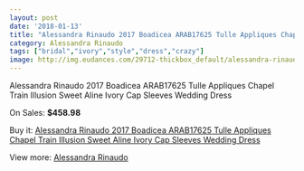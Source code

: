```yaml
---
layout: post
date: '2018-01-13'
title: "Alessandra Rinaudo 2017 Boadicea ARAB17625 Tulle Appliques Chapel Train Illusion Sweet Aline Ivory Cap Sleeves Wedding Dress"
category: Alessandra Rinaudo
tags: ["bridal","ivory","style","dress","crazy"]
image: http://img.eudances.com/29712-thickbox_default/alessandra-rinaudo-2017-boadicea-arab17625-tulle-appliques-chapel-train-illusion-sweet-aline-ivory-cap-sleeves-wedding-dress.jpg
---
```

Alessandra Rinaudo 2017 Boadicea ARAB17625 Tulle Appliques Chapel Train Illusion Sweet Aline Ivory Cap Sleeves Wedding Dress

On Sales: **$458.98**
<a href="https://www.eudances.com/en/alessandra-rinaudo/9596-alessandra-rinaudo-2017-boadicea-arab17625-tulle-appliques-chapel-train-illusion-sweet-aline-ivory-cap-sleeves-wedding-dress.html"><amp-img layout="responsive" width="600" height="600" src="//img.eudances.com/29712-thickbox_default/alessandra-rinaudo-2017-boadicea-arab17625-tulle-appliques-chapel-train-illusion-sweet-aline-ivory-cap-sleeves-wedding-dress.jpg" alt="Alessandra Rinaudo 2017 Boadicea ARAB17625 Tulle Appliques Chapel Train Illusion Sweet Aline Ivory Cap Sleeves Wedding Dress 0" /></a>
<a href="https://www.eudances.com/en/alessandra-rinaudo/9596-alessandra-rinaudo-2017-boadicea-arab17625-tulle-appliques-chapel-train-illusion-sweet-aline-ivory-cap-sleeves-wedding-dress.html"><amp-img layout="responsive" width="600" height="600" src="//img.eudances.com/29718-thickbox_default/alessandra-rinaudo-2017-boadicea-arab17625-tulle-appliques-chapel-train-illusion-sweet-aline-ivory-cap-sleeves-wedding-dress.jpg" alt="Alessandra Rinaudo 2017 Boadicea ARAB17625 Tulle Appliques Chapel Train Illusion Sweet Aline Ivory Cap Sleeves Wedding Dress 1" /></a>
<a href="https://www.eudances.com/en/alessandra-rinaudo/9596-alessandra-rinaudo-2017-boadicea-arab17625-tulle-appliques-chapel-train-illusion-sweet-aline-ivory-cap-sleeves-wedding-dress.html"><amp-img layout="responsive" width="600" height="600" src="//img.eudances.com/29717-thickbox_default/alessandra-rinaudo-2017-boadicea-arab17625-tulle-appliques-chapel-train-illusion-sweet-aline-ivory-cap-sleeves-wedding-dress.jpg" alt="Alessandra Rinaudo 2017 Boadicea ARAB17625 Tulle Appliques Chapel Train Illusion Sweet Aline Ivory Cap Sleeves Wedding Dress 2" /></a>
<a href="https://www.eudances.com/en/alessandra-rinaudo/9596-alessandra-rinaudo-2017-boadicea-arab17625-tulle-appliques-chapel-train-illusion-sweet-aline-ivory-cap-sleeves-wedding-dress.html"><amp-img layout="responsive" width="600" height="600" src="//img.eudances.com/29716-thickbox_default/alessandra-rinaudo-2017-boadicea-arab17625-tulle-appliques-chapel-train-illusion-sweet-aline-ivory-cap-sleeves-wedding-dress.jpg" alt="Alessandra Rinaudo 2017 Boadicea ARAB17625 Tulle Appliques Chapel Train Illusion Sweet Aline Ivory Cap Sleeves Wedding Dress 3" /></a>
<a href="https://www.eudances.com/en/alessandra-rinaudo/9596-alessandra-rinaudo-2017-boadicea-arab17625-tulle-appliques-chapel-train-illusion-sweet-aline-ivory-cap-sleeves-wedding-dress.html"><amp-img layout="responsive" width="600" height="600" src="//img.eudances.com/29715-thickbox_default/alessandra-rinaudo-2017-boadicea-arab17625-tulle-appliques-chapel-train-illusion-sweet-aline-ivory-cap-sleeves-wedding-dress.jpg" alt="Alessandra Rinaudo 2017 Boadicea ARAB17625 Tulle Appliques Chapel Train Illusion Sweet Aline Ivory Cap Sleeves Wedding Dress 4" /></a>
<a href="https://www.eudances.com/en/alessandra-rinaudo/9596-alessandra-rinaudo-2017-boadicea-arab17625-tulle-appliques-chapel-train-illusion-sweet-aline-ivory-cap-sleeves-wedding-dress.html"><amp-img layout="responsive" width="600" height="600" src="//img.eudances.com/29714-thickbox_default/alessandra-rinaudo-2017-boadicea-arab17625-tulle-appliques-chapel-train-illusion-sweet-aline-ivory-cap-sleeves-wedding-dress.jpg" alt="Alessandra Rinaudo 2017 Boadicea ARAB17625 Tulle Appliques Chapel Train Illusion Sweet Aline Ivory Cap Sleeves Wedding Dress 5" /></a>
<a href="https://www.eudances.com/en/alessandra-rinaudo/9596-alessandra-rinaudo-2017-boadicea-arab17625-tulle-appliques-chapel-train-illusion-sweet-aline-ivory-cap-sleeves-wedding-dress.html"><amp-img layout="responsive" width="600" height="600" src="//img.eudances.com/29713-thickbox_default/alessandra-rinaudo-2017-boadicea-arab17625-tulle-appliques-chapel-train-illusion-sweet-aline-ivory-cap-sleeves-wedding-dress.jpg" alt="Alessandra Rinaudo 2017 Boadicea ARAB17625 Tulle Appliques Chapel Train Illusion Sweet Aline Ivory Cap Sleeves Wedding Dress 6" /></a>

Buy it: [Alessandra Rinaudo 2017 Boadicea ARAB17625 Tulle Appliques Chapel Train Illusion Sweet Aline Ivory Cap Sleeves Wedding Dress](https://www.eudances.com/en/alessandra-rinaudo/9596-alessandra-rinaudo-2017-boadicea-arab17625-tulle-appliques-chapel-train-illusion-sweet-aline-ivory-cap-sleeves-wedding-dress.html "Alessandra Rinaudo 2017 Boadicea ARAB17625 Tulle Appliques Chapel Train Illusion Sweet Aline Ivory Cap Sleeves Wedding Dress")

View more: [Alessandra Rinaudo](https://www.eudances.com/en/147-alessandra-rinaudo "Alessandra Rinaudo")